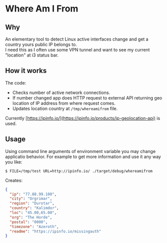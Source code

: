 # Where Am I From

## Why

An elementary tool to detect Linux active interfaces change and get a country yours public IP belongs to.  
I need this as I often use some VPN tunnel and want to see my current "location" at i3 status bar.

## How it works

The code:
- Checks number of active network connections.
- If number changed app does HTTP request to external API returning geo location of IP address from where request comes.
- Updates location country at `/tmp/whereamifrom` file.

Currently [https://ipinfo.io/](https://ipinfo.io/products/ip-geolocation-api) is used.

## Usage

Using command line arguments of environment variable you may change applicatio behavior. For example to get more information and use it any way you like:
```shell
$ FILE=/tmp/test URL=http://ipinfo.io/ ./target/debug/whereamifrom
```
Creates:
```json
{
  "ip": "77.88.99.100",
  "city": "Orgrimar",
  "region": "Durotar",
  "country": "Kalimdor",
  "loc": "45.00,65.00",
  "org": "The Horde",
  "postal": "0000",
  "timezone": "Azeroth",
  "readme": "https://ipinfo.io/missingauth"
}
```
